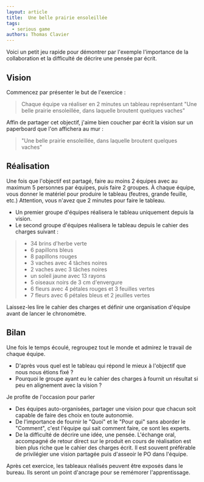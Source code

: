```yaml
---
layout: article
title:  Une belle prairie ensoleillée
tags: 
  - serious game
authors: Thomas Clavier
---
```


Voici un petit jeu rapide pour démontrer par l'exemple l'importance de la collaboration et la difficulté de décrire une pensée par écrit.

## Vision

Commencez par présenter le but de l'exercice :

> Chaque équipe va réaliser en 2 minutes un tableau représentant "Une belle prairie ensoleillée, dans laquelle broutent quelques vaches"

Affin de partager cet objectif, j'aime bien coucher par écrit la vision sur un paperboard que l'on affichera au mur :

> "Une belle prairie ensoleillée, dans laquelle broutent quelques vaches"

## Réalisation

Une fois que l'objectif est partagé, faire au moins 2 équipes avec au maximum 5 personnes par équipes, puis faire 2 groupes. À chaque équipe, vous donner le matériel pour produire le tableau (feutres, grande feuille, etc.) Attention, vous n'avez que 2 minutes pour faire le tableau.

- Un premier groupe d'équipes réalisera le tableau uniquement depuis la vision.
- Le second groupe d'équipes réalisera le tableau depuis le cahier des charges suivant :

> - 34 brins d'herbe verte
> - 6 papillons bleus
> - 8 papillons rouges
> - 3 vaches avec 4 tâches noires
> - 2 vaches avec 3 tâches noires
> - un soleil jaune avec 13 rayons
> - 5 oiseaux noirs de 3 cm d'envergure
> - 6 fleurs avec 4 pétales rouges et 3 feuilles vertes
> - 7 fleurs avec 6 pétales bleus et 2 jeuilles vertes

Laissez-les lire le cahier des charges et définir une organisation d'équipe avant de lancer le chronomètre.

## Bilan

Une fois le temps écoulé, regroupez tout le monde et admirez le travail de chaque équipe.

- D'après vous quel est le tableau qui répond le mieux à l'objectif que nous nous étions fixé ?
- Pourquoi le groupe ayant eu le cahier des charges à fournit un résultat si peu en alignement avec la vision ?

Je profite de l'occasion pour parler

- Des équipes auto-organisées, partager une vision pour que chacun soit capable de faire des choix en toute autonomie.
- De l'importance de fournir le "Quoi" et le "Pour qui" sans aborder le "Comment", c'est l'équipe qui sait comment faire, ce sont les experts.
- De la difficulté de décrire une idée, une pensée. L'échange oral, accompagné de retour direct sur le produit en cours de réalisation est bien plus riche que le cahier des charges écrit. Il est souvent préférable de privilégier une vision partagée puis d'asseoir le PO dans l'équipe.

Après cet exercice, les tableaux réalisés peuvent être exposés dans le bureau. Ils seront un point d'ancrage pour se remémorer l'apprentissage.
